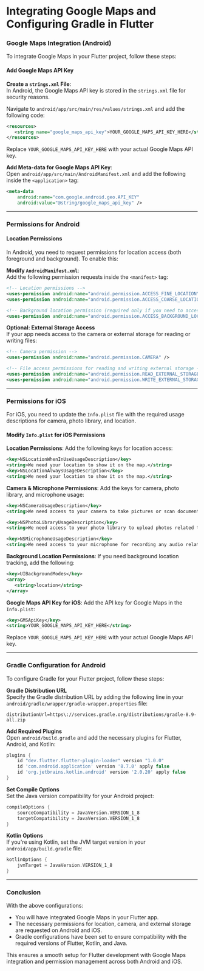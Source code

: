 # Integrating Google Maps and Configuring Gradle in Flutter

### **Google Maps Integration (Android)**

To integrate Google Maps in your Flutter project, follow these steps:

#### **Add Google Maps API Key**

   **Create a `strings.xml` File**:  
   In Android, the Google Maps API key is stored in the `strings.xml` file for security reasons.

   Navigate to `android/app/src/main/res/values/strings.xml` and add the following code:

   ```xml
   <resources>
      <string name="google_maps_api_key">YOUR_GOOGLE_MAPS_API_KEY_HERE</string>
   </resources>
   ```

   Replace `YOUR_GOOGLE_MAPS_API_KEY_HERE` with your actual Google Maps API key.

   **Add Meta-data for Google Maps API Key**:  
   Open `android/app/src/main/AndroidManifest.xml` and add the following inside the `<application>` tag:

   ```xml
   <meta-data
       android:name="com.google.android.geo.API_KEY"
       android:value="@string/google_maps_api_key" />
   ```

---

### **Permissions for Android**

#### **Location Permissions**

In Android, you need to request permissions for location access (both foreground and background). To enable this:

   **Modify `AndroidManifest.xml`**:  
   Add the following permission requests inside the `<manifest>` tag:

   ```xml
   <!-- Location permissions -->
   <uses-permission android:name="android.permission.ACCESS_FINE_LOCATION" />
   <uses-permission android:name="android.permission.ACCESS_COARSE_LOCATION" />

   <!-- Background location permission (required only if you need to access location in the background) -->
   <uses-permission android:name="android.permission.ACCESS_BACKGROUND_LOCATION" />
   ```

  **Optional: External Storage Access**  
   If your app needs access to the camera or external storage for reading or writing files:

   ```xml
   <!-- Camera permission -->
   <uses-permission android:name="android.permission.CAMERA" />

   <!-- File access permissions for reading and writing external storage -->
   <uses-permission android:name="android.permission.READ_EXTERNAL_STORAGE" />
   <uses-permission android:name="android.permission.WRITE_EXTERNAL_STORAGE" />
   ```

---

### **Permissions for iOS**

For iOS, you need to update the `Info.plist` file with the required usage descriptions for camera, photo library, and location.

#### **Modify `Info.plist` for iOS Permissions**

   **Location Permissions**:
   Add the following keys for location access:

   ```xml
   <key>NSLocationWhenInUseUsageDescription</key>
   <string>We need your location to show it on the map.</string>
   <key>NSLocationAlwaysUsageDescription</key>
   <string>We need your location to show it on the map.</string>
   ```

   **Camera & Microphone Permissions**:
   Add the keys for camera, photo library, and microphone usage:

   ```xml
   <key>NSCameraUsageDescription</key>
   <string>We need access to your camera to take pictures or scan documents for tasks such as attendance marking or other security-related activities.</string>
   
   <key>NSPhotoLibraryUsageDescription</key>
   <string>We need access to your photo library to upload photos related to your shift, such as vehicle registration or other necessary documentation.</string>
   
   <key>NSMicrophoneUsageDescription</key>
   <string>We need access to your microphone for recording any audio related to your tasks during the shift.</string>
   ```

   **Background Location Permissions**:
   If you need background location tracking, add the following:

   ```xml
   <key>UIBackgroundModes</key>
   <array>
      <string>location</string>
   </array>
   ```

   **Google Maps API Key for iOS**:
   Add the API key for Google Maps in the `Info.plist`:

   ```xml
   <key>GMSApiKey</key>
   <string>YOUR_GOOGLE_MAPS_API_KEY_HERE</string>
   ```

   Replace `YOUR_GOOGLE_MAPS_API_KEY_HERE` with your actual Google Maps API key.

---

### **Gradle Configuration for Android**

To configure Gradle for your Flutter project, follow these steps:
   
   **Gradle Distribution URL**  
   Specify the Gradle distribution URL by adding the following line in your `android/gradle/wrapper/gradle-wrapper.properties` file:

   ```properties
   distributionUrl=https\://services.gradle.org/distributions/gradle-8.9-all.zip
   ```

  **Add Required Plugins**  
   Open `android/build.gradle` and add the necessary plugins for Flutter, Android, and Kotlin:

   ```gradle
   plugins {
       id "dev.flutter.flutter-plugin-loader" version "1.0.0"
       id 'com.android.application' version '8.7.0' apply false
       id 'org.jetbrains.kotlin.android' version '2.0.20' apply false
   }
   ```

  **Set Compile Options**  
   Set the Java version compatibility for your Android project:

   ```gradle
   compileOptions {
       sourceCompatibility = JavaVersion.VERSION_1_8
       targetCompatibility = JavaVersion.VERSION_1_8
   }
   ```

  **Kotlin Options**  
   If you're using Kotlin, set the JVM target version in your `android/app/build.gradle` file:

   ```gradle
   kotlinOptions {
       jvmTarget = JavaVersion.VERSION_1_8
   }
   ```

---

### **Conclusion**

With the above configurations:

- You will have integrated Google Maps in your Flutter app.
- The necessary permissions for location, camera, and external storage are requested on Android and iOS.
- Gradle configurations have been set to ensure compatibility with the required versions of Flutter, Kotlin, and Java.
  
This ensures a smooth setup for Flutter development with Google Maps integration and permission management across both Android and iOS.
